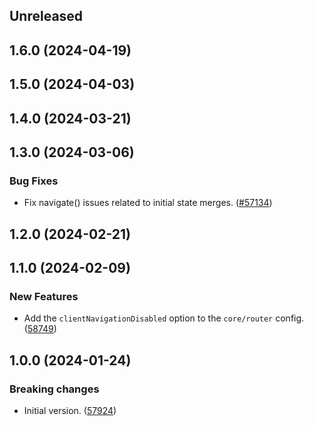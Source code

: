 <!-- Learn how to maintain this file at https://github.com/WordPress/gutenberg/tree/HEAD/packages#maintaining-changelogs. -->

## Unreleased

## 1.6.0 (2024-04-19)

## 1.5.0 (2024-04-03)

## 1.4.0 (2024-03-21)

## 1.3.0 (2024-03-06)

### Bug Fixes

-   Fix navigate() issues related to initial state merges. ([#57134](https://github.com/WordPress/gutenberg/pull/57134))

## 1.2.0 (2024-02-21)

## 1.1.0 (2024-02-09)

### New Features

-   Add the `clientNavigationDisabled` option to the `core/router` config. ([58749](https://github.com/WordPress/gutenberg/pull/58749))

## 1.0.0 (2024-01-24)

### Breaking changes

-   Initial version. ([57924](https://github.com/WordPress/gutenberg/pull/57924))
